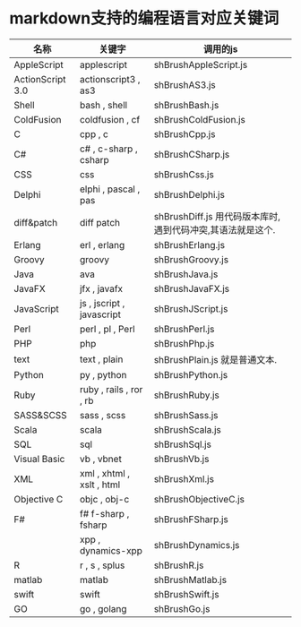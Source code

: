 # markdown支持的编程语言对应关键词

|名称|关键字|调用的js|
|----|-----|--------|
AppleScript 		| applescript 					| shBrushAppleScript.js	
ActionScript 3.0 	| actionscript3 , as3 			| shBrushAS3.js	
Shell 				| bash , shell 					| shBrushBash.js	
ColdFusion 			| coldfusion , cf 				| shBrushColdFusion.js	
C 					| cpp , c 						| shBrushCpp.js	
C# 					| c# , c-sharp , csharp 		| shBrushCSharp.js	
CSS 				| css 							| shBrushCss.js	
Delphi 				| elphi , pascal , pas 			| shBrushDelphi.js	
diff&patch 			| diff patch 					| shBrushDiff.js	用代码版本库时,遇到代码冲突,其语法就是这个.
Erlang 				| erl , erlang					| shBrushErlang.js	
Groovy 				| groovy						| shBrushGroovy.js	
Java 				| ava							| shBrushJava.js	
JavaFX 				| jfx , javafx					| shBrushJavaFX.js	
JavaScript 			| js , jscript , javascript		| shBrushJScript.js	
Perl 				| perl , pl , Perl				| shBrushPerl.js	
PHP 				| php							| shBrushPhp.js	
text 				| text , plain					| shBrushPlain.js	就是普通文本.
Python 				| py , python					| shBrushPython.js	
Ruby 				| ruby , rails , ror , rb		| shBrushRuby.js	
SASS&SCSS 			| sass , scss					| shBrushSass.js	
Scala 				| scala							| shBrushScala.js	
SQL 				| sql							| shBrushSql.js	
Visual Basic 		| vb , vbnet					| shBrushVb.js	
XML 				| xml , xhtml , xslt , html		| shBrushXml.js	
Objective C 		| objc , obj-c					| shBrushObjectiveC.js	
F# 					| f# f-sharp , fsharp			| shBrushFSharp.js	
					|xpp , dynamics-xpp				| shBrushDynamics.js	
R 					| r , s , splus					| shBrushR.js	
matlab 				| matlab						| shBrushMatlab.js	
swift 				| swift							| shBrushSwift.js	
GO 					| go , golang					| shBrushGo.js	